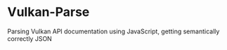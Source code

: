 # Vulkan-Parse
Parsing Vulkan API documentation using JavaScript, getting semantically correctly JSON
